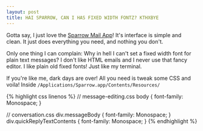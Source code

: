 ```yaml
---
layout: post
title: HAI SPARROW, CAN I HAS FIXED WIDTH FONTZ? KTHXBYE
---
```


Gotta say, I just love the [Sparrow Mail App](http://www.sparrowmailapp.com/)! It's interface is simple and clean. It just does everything you need, and nothing you don't.

Only one thing I can complain: Why in hell I can't set a fixed width font for plain text messages? I don't like HTML emails and I never use that fancy editor. I like plain old fixed fonts! Just like my terminal.

If you're like me, dark days are over! All you need is tweak some CSS and voila! Inside `/Applications/Sparrow.app/Contents/Resources/`

{% highlight css linenos %}
// message-editing.css
body { font-family: Monospace; }

// conversation.css
div.messageBody { font-family: Monospace; }
div.quickReplyTextContents { font-family: Monospace; }
{% endhighlight %}
